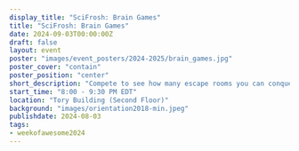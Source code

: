 ```yaml
---
display_title: "SciFrosh: Brain Games"
title: "SciFrosh: Brain Games"
date: 2024-09-03T00:00:00Z
draft: false
layout: event
poster: "images/event_posters/2024-2025/brain_games.jpg"
poster_cover: "contain"
poster_position: "center"
short_description: "Compete to see how many escape rooms you can conquer before time runs out!"
start_time: "8:00 - 9:30 PM EDT"
location: "Tory Building (Second Floor)"
background: "images/orientation2018-min.jpeg"
publishdate: 2024-08-03
tags:
- weekofawesome2024
---
```


